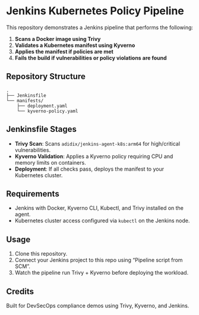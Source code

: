 # Jenkins Kubernetes Policy Pipeline

This repository demonstrates a Jenkins pipeline that performs the following:

1. **Scans a Docker image using Trivy**
2. **Validates a Kubernetes manifest using Kyverno**
3. **Applies the manifest if policies are met**
4. **Fails the build if vulnerabilities or policy violations are found**

## Repository Structure

```
.
├── Jenkinsfile
└── manifests/
    ├── deployment.yaml
    └── kyverno-policy.yaml
```

## Jenkinsfile Stages

- **Trivy Scan**: Scans `adidix/jenkins-agent-k8s:arm64` for high/critical vulnerabilities.
- **Kyverno Validation**: Applies a Kyverno policy requiring CPU and memory limits on containers.
- **Deployment**: If all checks pass, deploys the manifest to your Kubernetes cluster.

## Requirements

- Jenkins with Docker, Kyverno CLI, Kubectl, and Trivy installed on the agent.
- Kubernetes cluster access configured via `kubectl` on the Jenkins node.

## Usage

1. Clone this repository.
2. Connect your Jenkins project to this repo using “Pipeline script from SCM”.
3. Watch the pipeline run Trivy + Kyverno before deploying the workload.

## Credits

Built for DevSecOps compliance demos using Trivy, Kyverno, and Jenkins.
